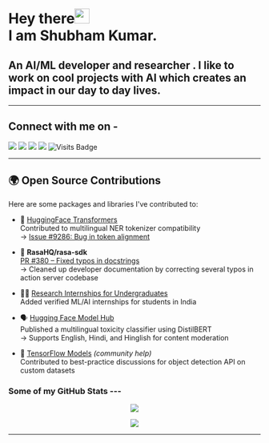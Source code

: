 # Hey there<img src="https://raw.githubusercontent.com/arnoob16/arnoob16/master/wave.gif" width="30px"><br>I am Shubham Kumar.

## An AI/ML developer and researcher . I like to work on cool projects with AI which creates an impact in our day to day lives.


---

## Connect with me on - 
[<img src="https://img.shields.io/badge/linkedin-%230077B5.svg?&style=for-the-badge&logo=linkedin&logoColor=white"/>](https://www.linkedin.com/in/shubham-kumar-7b0a5a16a/) 
[<img src ="https://img.shields.io/badge/Email-Here-%23E4405F.svg?&style=for-the-badge&logo=&logoColor=white%22">](mailto:contactshubhamkr2091@gmail.com)
[<img src ="https://img.shields.io/badge/Download-Resume-AA00FF.svg?&style=for-the-badge&logo=docusign&logoColor=white%22">](https://drive.google.com/file/d/19EdbJdYJbt_DVixqt9Dkl98Rd8x9p7sd/view?usp=drivesdk)
[<img src ="https://img.shields.io/badge/Website-AD-%231877F2.svg?&style=for-the-badge&logo=&logoColor=white%22">](https://shubham2091.herokuapp.com/)  ![Visits Badge](https://badges.pufler.dev/visits/zyberg2091/zyberg2091?style=for-the-badge)

---

## 🌍 Open Source Contributions

Here are some packages and libraries I've contributed to:

- 🧠 [HuggingFace Transformers](https://github.com/huggingface/transformers)  
  Contributed to multilingual NER tokenizer compatibility  
  → [Issue #9286: Bug in token alignment](https://github.com/huggingface/transformers/issues/9286)

- 💬 **RasaHQ/rasa-sdk**  
  [PR #380 – Fixed typos in docstrings](https://github.com/RasaHQ/rasa-sdk/pull/380)  
  → Cleaned up developer documentation by correcting several typos in action server codebase

- 🧑‍🎓 [Research Internships for Undergraduates](https://github.com/himahuja/Research-Internships-for-Undergraduates)  
  Added verified ML/AI internships for students in India

- 🗣️ [Hugging Face Model Hub](https://huggingface.co/zyberg2091/distilbert-base-multilingual-toxicity-classifier)  
  Published a multilingual toxicity classifier using DistilBERT  
  → Supports English, Hindi, and Hinglish for content moderation

- 🧮 [TensorFlow Models](https://github.com/tensorflow/models) *(community help)*  
  Contributed to best-practice discussions for object detection API on custom datasets

### Some of my GitHub Stats	---
<p align=center>
     <img src="https://github-readme-stats.vercel.app/api?username=zyberg2091&count_private=true&hide=stars,issues&show_icons=true"/>
</p>
 
<p align=center>    	
    <img src="https://github-readme-streak-stats.herokuapp.com/?user=zyberg2091"/>
</p>

---


